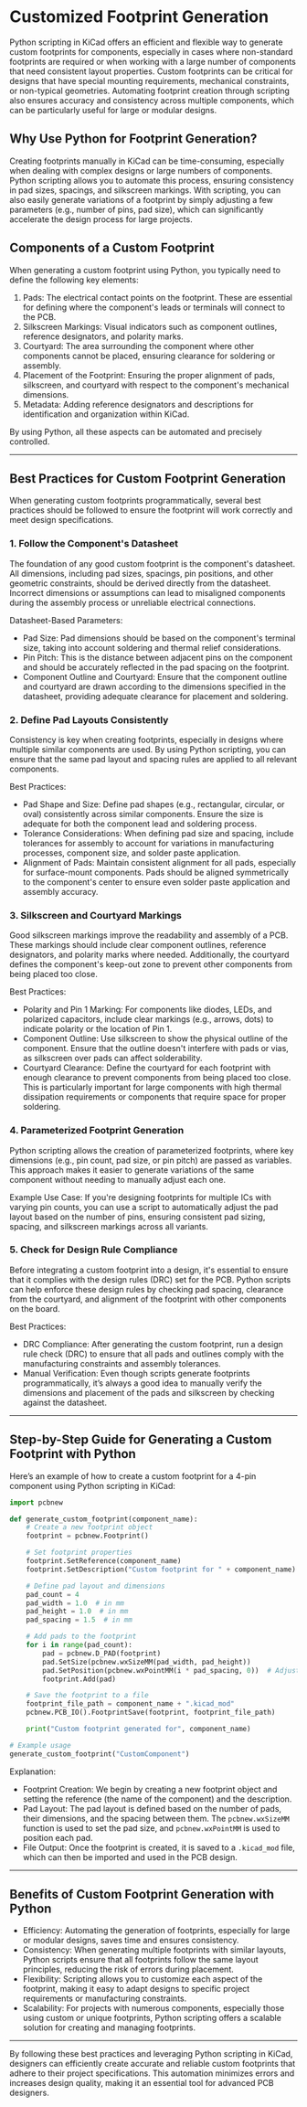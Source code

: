 # Customized Footprint Generation

Python scripting in KiCad offers an efficient and flexible way to generate custom footprints for components, especially in cases where non-standard footprints are required or when working with a large number of components that need consistent layout properties. Custom footprints can be critical for designs that have special mounting requirements, mechanical constraints, or non-typical geometries. Automating footprint creation through scripting also ensures accuracy and consistency across multiple components, which can be particularly useful for large or modular designs.

## Why Use Python for Footprint Generation?

Creating footprints manually in KiCad can be time-consuming, especially when dealing with complex designs or large numbers of components. Python scripting allows you to automate this process, ensuring consistency in pad sizes, spacings, and silkscreen markings. With scripting, you can also easily generate variations of a footprint by simply adjusting a few parameters (e.g., number of pins, pad size), which can significantly accelerate the design process for large projects.

## Components of a Custom Footprint
When generating a custom footprint using Python, you typically need to define the following key elements:
1. Pads: The electrical contact points on the footprint. These are essential for defining where the component's leads or terminals will connect to the PCB.
2. Silkscreen Markings: Visual indicators such as component outlines, reference designators, and polarity marks.
3. Courtyard: The area surrounding the component where other components cannot be placed, ensuring clearance for soldering or assembly.
4. Placement of the Footprint: Ensuring the proper alignment of pads, silkscreen, and courtyard with respect to the component's mechanical dimensions.
5. Metadata: Adding reference designators and descriptions for identification and organization within KiCad.

By using Python, all these aspects can be automated and precisely controlled.

---

## Best Practices for Custom Footprint Generation

When generating custom footprints programmatically, several best practices should be followed to ensure the footprint will work correctly and meet design specifications.

### 1. Follow the Component's Datasheet
The foundation of any good custom footprint is the component's datasheet. All dimensions, including pad sizes, spacings, pin positions, and other geometric constraints, should be derived directly from the datasheet. Incorrect dimensions or assumptions can lead to misaligned components during the assembly process or unreliable electrical connections.

Datasheet-Based Parameters:
- Pad Size: Pad dimensions should be based on the component's terminal size, taking into account soldering and thermal relief considerations.
- Pin Pitch: This is the distance between adjacent pins on the component and should be accurately reflected in the pad spacing on the footprint.
- Component Outline and Courtyard: Ensure that the component outline and courtyard are drawn according to the dimensions specified in the datasheet, providing adequate clearance for placement and soldering.

### 2. Define Pad Layouts Consistently
Consistency is key when creating footprints, especially in designs where multiple similar components are used. By using Python scripting, you can ensure that the same pad layout and spacing rules are applied to all relevant components.

Best Practices:
- Pad Shape and Size: Define pad shapes (e.g., rectangular, circular, or oval) consistently across similar components. Ensure the size is adequate for both the component lead and soldering process.
- Tolerance Considerations: When defining pad size and spacing, include tolerances for assembly to account for variations in manufacturing processes, component size, and solder paste application.
- Alignment of Pads: Maintain consistent alignment for all pads, especially for surface-mount components. Pads should be aligned symmetrically to the component's center to ensure even solder paste application and assembly accuracy.

### 3. Silkscreen and Courtyard Markings
Good silkscreen markings improve the readability and assembly of a PCB. These markings should include clear component outlines, reference designators, and polarity marks where needed. Additionally, the courtyard defines the component's keep-out zone to prevent other components from being placed too close.

Best Practices:
- Polarity and Pin 1 Marking: For components like diodes, LEDs, and polarized capacitors, include clear markings (e.g., arrows, dots) to indicate polarity or the location of Pin 1.
- Component Outline: Use silkscreen to show the physical outline of the component. Ensure that the outline doesn't interfere with pads or vias, as silkscreen over pads can affect solderability.
- Courtyard Clearance: Define the courtyard for each footprint with enough clearance to prevent components from being placed too close. This is particularly important for large components with high thermal dissipation requirements or components that require space for proper soldering.
  
### 4. Parameterized Footprint Generation
Python scripting allows the creation of parameterized footprints, where key dimensions (e.g., pin count, pad size, or pin pitch) are passed as variables. This approach makes it easier to generate variations of the same component without needing to manually adjust each one.

Example Use Case:
If you're designing footprints for multiple ICs with varying pin counts, you can use a script to automatically adjust the pad layout based on the number of pins, ensuring consistent pad sizing, spacing, and silkscreen markings across all variants.

### 5. Check for Design Rule Compliance
Before integrating a custom footprint into a design, it's essential to ensure that it complies with the design rules (DRC) set for the PCB. Python scripts can help enforce these design rules by checking pad spacing, clearance from the courtyard, and alignment of the footprint with other components on the board.

Best Practices:
- DRC Compliance: After generating the custom footprint, run a design rule check (DRC) to ensure that all pads and outlines comply with the manufacturing constraints and assembly tolerances.
- Manual Verification: Even though scripts generate footprints programmatically, it’s always a good idea to manually verify the dimensions and placement of the pads and silkscreen by checking against the datasheet.

---

## Step-by-Step Guide for Generating a Custom Footprint with Python

Here’s an example of how to create a custom footprint for a 4-pin component using Python scripting in KiCad:

```python
import pcbnew

def generate_custom_footprint(component_name):
    # Create a new footprint object
    footprint = pcbnew.Footprint()

    # Set footprint properties
    footprint.SetReference(component_name)
    footprint.SetDescription("Custom footprint for " + component_name)

    # Define pad layout and dimensions
    pad_count = 4
    pad_width = 1.0  # in mm
    pad_height = 1.0  # in mm
    pad_spacing = 1.5  # in mm

    # Add pads to the footprint
    for i in range(pad_count):
        pad = pcbnew.D_PAD(footprint)
        pad.SetSize(pcbnew.wxSizeMM(pad_width, pad_height))
        pad.SetPosition(pcbnew.wxPointMM(i * pad_spacing, 0))  # Adjust position for each pad
        footprint.Add(pad)

    # Save the footprint to a file
    footprint_file_path = component_name + ".kicad_mod"
    pcbnew.PCB_IO().FootprintSave(footprint, footprint_file_path)

    print("Custom footprint generated for", component_name)

# Example usage
generate_custom_footprint("CustomComponent")
```

Explanation:
- Footprint Creation: We begin by creating a new footprint object and setting the reference (the name of the component) and the description.
- Pad Layout: The pad layout is defined based on the number of pads, their dimensions, and the spacing between them. The `pcbnew.wxSizeMM` function is used to set the pad size, and `pcbnew.wxPointMM` is used to position each pad.
- File Output: Once the footprint is created, it is saved to a `.kicad_mod` file, which can then be imported and used in the PCB design.

---

## Benefits of Custom Footprint Generation with Python
- Efficiency: Automating the generation of footprints, especially for large or modular designs, saves time and ensures consistency.
- Consistency: When generating multiple footprints with similar layouts, Python scripts ensure that all footprints follow the same layout principles, reducing the risk of errors during placement.
- Flexibility: Scripting allows you to customize each aspect of the footprint, making it easy to adapt designs to specific project requirements or manufacturing constraints.
- Scalability: For projects with numerous components, especially those using custom or unique footprints, Python scripting offers a scalable solution for creating and managing footprints.

---

By following these best practices and leveraging Python scripting in KiCad, designers can efficiently create accurate and reliable custom footprints that adhere to their project specifications. This automation minimizes errors and increases design quality, making it an essential tool for advanced PCB designers.